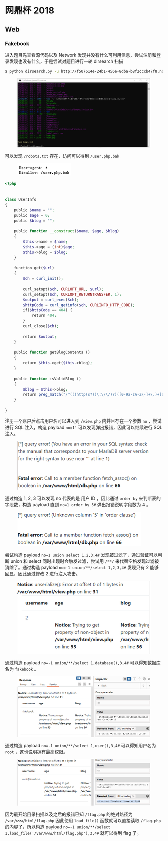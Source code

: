 # 网鼎杯 2018

## Web

### Fakebook

进入题目先查看源代码以及 Network 发现并没有什么可利用信息，尝试注册和登录发现也没有什么，于是尝试对题目进行一轮 dirsearch 扫描

```bash
$ python dirsearch.py -u http://f507614e-24b1-456e-8dba-b8f2cccb47f8.node4.buuoj.cn:81/
```

<figure><img src=".gitbook/assets/fakebook-1.png" alt=""><figcaption></figcaption></figure>

可以发现 `/robots.txt` 存在，访问可以得到 `/user.php.bak`

<figure><img src=".gitbook/assets/fakebook-2.png" alt=""><figcaption></figcaption></figure>

```php
<?php
​
​
class UserInfo
{
    public $name = "";
    public $age = 0;
    public $blog = "";
​
    public function __construct($name, $age, $blog)
    {
        $this->name = $name;
        $this->age = (int)$age;
        $this->blog = $blog;
    }
​
    function get($url)
    {
        $ch = curl_init();
​
        curl_setopt($ch, CURLOPT_URL, $url);
        curl_setopt($ch, CURLOPT_RETURNTRANSFER, 1);
        $output = curl_exec($ch);
        $httpCode = curl_getinfo($ch, CURLINFO_HTTP_CODE);
        if($httpCode == 404) {
            return 404;
        }
        curl_close($ch);
​
        return $output;
    }
​
    public function getBlogContents ()
    {
        return $this->get($this->blog);
    }
​
    public function isValidBlog ()
    {
        $blog = $this->blog;
        return preg_match("/^(((http(s?))\:\/\/)?)([0-9a-zA-Z\-]+\.)+[a-zA-Z]{2,6}(\:[0-9]+)?(\/\S*)?$/i", $blog);
    }
​
}
```

注册一个账户后点击用户名可以进入到 `/view.php` 内并且存在一个参数 `no` ，尝试进行 SQL 注入，构造 payload `no=1'` 可以发现弹出报错，因此可以继续进行 SQL 注入。

<figure><img src=".gitbook/assets/fakebook-3.png" alt=""><figcaption></figcaption></figure>

通过构造 1, 2, 3 可以发现 no 代表的是 用户 ID ，因此通过 `order by` 来判断表的字段数，构造 payload 直到 `no=1 order by 5#` 弹出报错说明字段数为 4 。

<figure><img src=".gitbook/assets/fakebook-4.png" alt=""><figcaption></figcaption></figure>

尝试构造 payload `no=1 union select 1,2,3,4#` 发现被过滤了，通过验证可以判断 union 和 select 同时出现时会触发过滤，尝试用 `/**/` 来代替空格发现过滤被消除了。通过构造 payload `no=-1 union/**/select 1,2,3,4#` 发现只有 2 能够回显，因此通过修改 2 进行注入攻击。

<figure><img src=".gitbook/assets/fakebook-5.png" alt=""><figcaption></figcaption></figure>

通过构造 payload `no=-1 union/**/select 1,database(),3,4#` 可以得知数据库名为 `fakebook` 。

<figure><img src=".gitbook/assets/fakebook-6.png" alt=""><figcaption></figcaption></figure>

通过构造 payload `no=-1 union/**/select 1,user(),3,4#` 可以得知用户名为 `root` ，这也说明拥有最高权限。

<figure><img src=".gitbook/assets/fakebook-7.png" alt=""><figcaption></figcaption></figure>

因为最开始目录扫描以及之后的报错已知 `/flag.php` 的绝对路径为 `/var/www/html/flag.php` 因此使用 `load_file()` 函数就可以直接读取 `/flag.php` 的内容了，所以构造 payload `no=-1 union/**/select 1,load_file('/var/www/html/flag.php'),3,4#` 就可以得到 flag 了。
